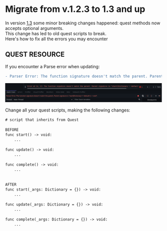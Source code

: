 # Migrate from v.1.2.3 to 1.3 and up

In version [1.3]() some minor breaking changes happened: quest methods now accepts optional arguments.<br>
This change has led to old quest scripts to break.<br>
Here's how to fix all the errors you may encounter 
## QUEST RESOURCE

If you encounter a Parse error when updating:

```diff
- Parser Error: The function signature doesn't match the parent. Parent signature is "start(Dictionary = <default>) -> void".
```
![Parse Error](assets/migrations/1.2.3-to-1.3.png)

Change all your quest scripts, making the following changes:

```gdscript
# script that inherits from Quest

BEFORE
func start() -> void:
    ...

func update() -> void:
    ...

func complete() -> void:
    ...


AFTER
func start(_args: Dictionary = {}) -> void:
	...

func update(_args: Dictionary = {}) -> void:
	...

func complete(_args: Dictionary = {}) -> void:
	...
```
